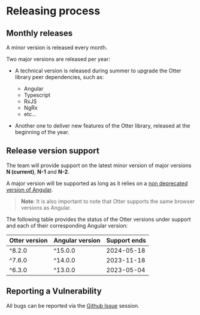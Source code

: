 # Releasing process

## Monthly releases

A minor version is released every month.

Two major versions are released per year:

- A technical version is released during summer to upgrade the Otter library peer dependencies, such as:
  - Angular
  - Typescript
  - RxJS
  - NgRx
  - etc...

- Another one to deliver new features of the Otter library, released at the beginning of the year.

## Release version support

The team will provide support on the latest minor version of major versions __N (current)__, __N-1__ and __N-2__.

A major version will be supported as long as it relies on a [non deprecated version of Angular](https://angular.io/guide/releases#support-policy-and-schedule).

> __Note__: It is also important to note that Otter supports the same browser versions as Angular.

The following table provides the status of the Otter versions under support and each of their corresponding Angular version:

| Otter version | Angular version | Support ends |
|---------------|-----------------|--------------|
| ^8.2.0        | ^15.0.0         | 2024-05-18   |
| ^7.6.0        | ^14.0.0         | 2023-11-18   |
| ^6.3.0        | ^13.0.0         | 2023-05-04   |

## Reporting a Vulnerability

All bugs can be reported via the [Github Issue](https://github.com/AmadeusITGroup/otter/issues) session.

